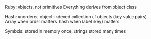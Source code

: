 Ruby: objects, not primitives
Everything derives from object class

Hash: unordered object-indexed collection of objects (key value pairs)
Array when order matters, hash when label (key) matters

Symbols: stored in memory once, strings stored many times